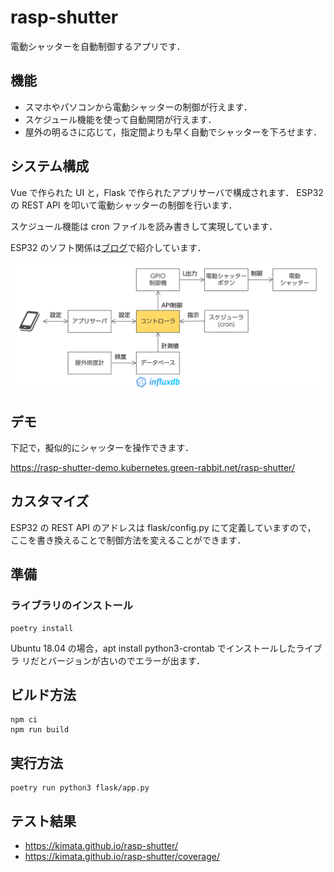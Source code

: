 # rasp-shutter

電動シャッターを自動制御するアプリです．

## 機能

-   スマホやパソコンから電動シャッターの制御が行えます．
-   スケジュール機能を使って自動開閉が行えます．
-   屋外の明るさに応じて，指定間よりも早く自動でシャッターを下ろせます．

## システム構成

Vue で作られた UI と，Flask で作られたアプリサーバで構成されます．
ESP32 の REST API を叩いて電動シャッターの制御を行います．

スケジュール機能は cron ファイルを読み書きして実現しています．

ESP32 のソフト関係は[ブログ](https://rabbit-note.com/2019/03/17/shutter-automation/)で紹介しています．

![システム構成](./img/システム構成.png)

## デモ

下記で，擬似的にシャッターを操作できます．

https://rasp-shutter-demo.kubernetes.green-rabbit.net/rasp-shutter/

## カスタマイズ

ESP32 の REST API のアドレスは flask/config.py にて定義していますので，
ここを書き換えることで制御方法を変えることができます．

## 準備

### ライブラリのインストール

```bash:bash
poetry install
```

Ubuntu 18.04 の場合，apt install python3-crontab でインストールしたライブラ
リだとバージョンが古いのでエラーが出ます．

## ビルド方法

```bash:bash
npm ci
npm run build
```

## 実行方法

```bash:bash
poetry run python3 flask/app.py
```

## テスト結果

-   https://kimata.github.io/rasp-shutter/
-   https://kimata.github.io/rasp-shutter/coverage/
